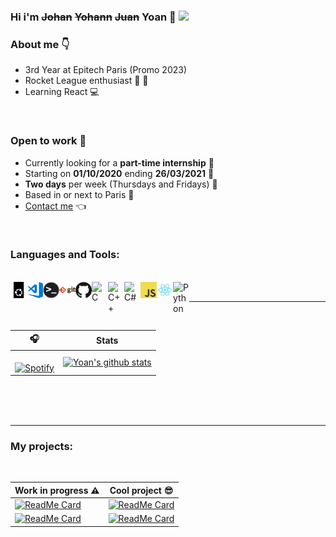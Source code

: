 ### Hi i'm ~~Johan~~ ~~Yohann~~ ~~Juan~~ Yoan 👋 ![](https://komarev.com/ghpvc/?username=yoansj&color=blueviolet&label=Viewers)

### About me :point_down:
* 3rd Year at Epitech Paris (Promo 2023)
* Rocket League enthusiast :car: :rocket:
* Learning React :computer:

<br />

### Open to work :briefcase:
* Currently looking for a **part-time internship** :briefcase:
* Starting on **01/10/2020** ending **26/03/2021** :calendar:
* **Two days** per week (Thursdays and Fridays) :calendar:
* Based in or next to Paris :office:
* [Contact me](mailto:yoan.saint-juste@epitech.eu) :point_left:

<br />

### Languages and Tools:

<br />

<img align="left" alt="Ubuntu" width="26px" src="https://raw.githubusercontent.com/devicons/devicon/master/icons/ubuntu/ubuntu-plain.svg" />
<img align="left" alt="Visual Studio Code" width="26px" src="https://raw.githubusercontent.com/github/explore/80688e429a7d4ef2fca1e82350fe8e3517d3494d/topics/visual-studio-code/visual-studio-code.png" />
<img align="left" alt="Terminal" width="26px" src="https://raw.githubusercontent.com/github/explore/80688e429a7d4ef2fca1e82350fe8e3517d3494d/topics/terminal/terminal.png" />
<img align="left" alt="Git" width="26px" src="https://raw.githubusercontent.com/github/explore/80688e429a7d4ef2fca1e82350fe8e3517d3494d/topics/git/git.png" />
<img align="left" alt="GitHub" width="26px" src="https://raw.githubusercontent.com/github/explore/78df643247d429f6cc873026c0622819ad797942/topics/github/github.png" />
<img align="left" alt="C" width="26px" src="https://raw.githubusercontent.com/jmnote/z-icons/master/svg/c.svg" />
<img align="left" alt="C++" width="26px" src="https://raw.githubusercontent.com/jmnote/z-icons/master/svg/cpp.svg" />
<img align="left" alt="C#" width="26px" src="https://raw.githubusercontent.com/jmnote/z-icons/master/svg/csharp.svg" />
<img align="left" alt="JavaScript" width="26px" src="https://raw.githubusercontent.com/github/explore/80688e429a7d4ef2fca1e82350fe8e3517d3494d/topics/javascript/javascript.png" />
<img align="left" alt="React" width="26px" src="https://raw.githubusercontent.com/github/explore/80688e429a7d4ef2fca1e82350fe8e3517d3494d/topics/react/react.png" />
<img align="left" alt="Python" width="26px" src="https://raw.githubusercontent.com/jmnote/z-icons/master/svg/python.svg" />

<br />

---

<br />

:headphones: | Stats
---  | --- |
&nbsp; <br> [![Spotify](https://novatorem-self-tau.vercel.app/api/spotify)](https://open.spotify.com/user/0uwen28hfp6lk6x98q4wgux5z) | [![Yoan's github stats](https://github-readme-stats.vercel.app/api?username=yoansj&show_icons=true&theme=dark)](https://github.com/anuraghazra/github-readme-stats)

<br />
<br />
<br />

---

### My projects:

<br />

Work in progress :warning: | Cool project :sunglasses:
--- | ---
[![ReadMe Card](https://github-readme-stats.vercel.app/api/pin/?username=yoansj&repo=rchat&theme=dark)](https://github.com/yoansj/rchat) | [![ReadMe Card](https://github-readme-stats.vercel.app/api/pin/?username=yoansj&repo=pics&theme=dark)](https://github.com/yoansj/pics)
[![ReadMe Card](https://github-readme-stats.vercel.app/api/pin/?username=yoansj&repo=pytwibot&theme=dark)](https://github.com/yoansj/pytwibot) | [![ReadMe Card](https://github-readme-stats.vercel.app/api/pin/?username=yoansj&repo=WorkshopBotConcours&theme=dark)](https://github.com/yoansj/WorkshopBotConcours)
